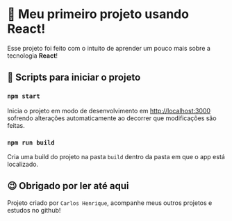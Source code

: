 # 💖 Meu primeiro projeto usando React!

Esse projeto foi feito com o intuito de aprender um pouco mais sobre a tecnologia **React**!

## 🔧 Scripts para iniciar o projeto

### `npm start`

Inicia o projeto em modo de desenvolvimento em [http://localhost:3000](http://localhost:3000) sofrendo alterações automaticamente ao decorrer que modificações são feitas.

### `npm run build`

Cria uma build do projeto na pasta `build` dentro da pasta em que o app está localizado.

## 😉 Obrigado por ler até aqui

Projeto criado por `Carlos Henrique`, acompanhe meus outros projetos e estudos no github!
